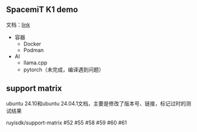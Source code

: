 ## SpacemiT K1 demo
文档：[link](/milkv-jupiter/)
- 容器
    - Docker
    - Podman
- AI
    - llama.cpp
    - pytorch（未完成，编译遇到问题）

## support matrix
ubuntu 24.10和ubuntu 24.04.1文档，主要是修改了版本号、链接，标记过时的测试结果

ruyisdk/support-matrix #52 #55 #58 #59 #60 #61
